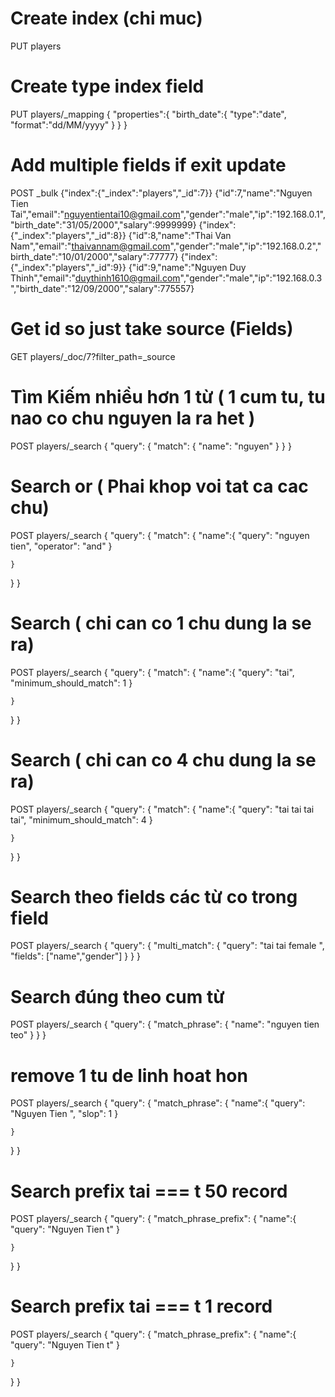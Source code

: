# Create index (chi muc) 
PUT players 

# Create type index field
PUT players/_mapping
{
  "properties":{
    "birth_date":{
      "type":"date",
      "format":"dd/MM/yyyy"
    }
  }
}

# Add multiple fields if exit update
POST _bulk
{"index":{"_index":"players","_id":7}}
{"id":7,"name":"Nguyen Tien Tai","email":"nguyentientai10@gmail.com","gender":"male","ip":"192.168.0.1","birth_date":"31/05/2000","salary":9999999}
{"index":{"_index":"players","_id":8}}
{"id":8,"name":"Thai Van Nam","email":"thaivannam@gmail.com","gender":"male","ip":"192.168.0.2","birth_date":"10/01/2000","salary":77777}
{"index":{"_index":"players","_id":9}}
{"id":9,"name":"Nguyen Duy Thinh","email":"duythinh1610@gmail.com","gender":"male","ip":"192.168.0.3","birth_date":"12/09/2000","salary":775557}

# Get id so  just take source (Fields)
GET players/_doc/7?filter_path=_source

# Tìm Kiếm nhiều hơn 1 từ ( 1 cum tu, tu nao co chu nguyen la ra het )
POST players/_search
{
  "query": {
    "match": {
      "name": "nguyen"
    }
  }
}

# Search or ( Phai khop voi tat ca cac chu)
POST players/_search
{
  "query": {
    "match": {
      "name":{
        "query": "nguyen tien",
        "operator": "and"
        }
      
    }
  }
}

# Search ( chi can co 1 chu dung la se ra)

POST players/_search
{
  "query": {
    "match": {
      "name":{
        "query": "tai",
        "minimum_should_match": 1
        }
      
    }
  }
}

# Search ( chi can co 4 chu dung la se ra)
POST players/_search
{
  "query": {
    "match": {
      "name":{
        "query": "tai tai tai tai",
        "minimum_should_match": 4
        }
      
    }
  }
}

# Search theo fields các từ co trong field
POST players/_search
{
  "query": {
    "multi_match": {
        "query": "tai tai female ",
        "fields": ["name","gender"]
    }
  }
}

# Search đúng theo cum từ
POST players/_search
{
  "query": {
    "match_phrase": {
      "name": "nguyen tien teo"
    }
  }
}

# remove 1 tu de linh hoat hon
POST players/_search
{
  "query": {
    "match_phrase": {
        "name":{
          "query": "Nguyen Tien  ",
          "slop": 1
        }
      
    }
  }
}

# Search prefix tai === t 50 record

POST players/_search
{
  "query": {
    "match_phrase_prefix": {
        "name":{
          "query": "Nguyen Tien t"
        }
      
    }
  }
}

# Search prefix tai === t 1 record

POST players/_search
{
  "query": {
    "match_phrase_prefix": {
        "name":{
          "query": "Nguyen Tien t"
        }
      
    }
  }
}



